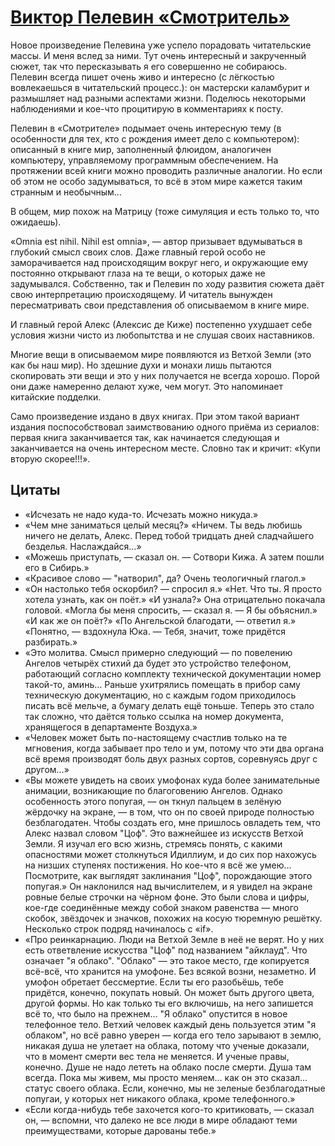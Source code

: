 # [Виктор Пелевин «Смотритель»](https://vk.com/ip.biblioworm?w=wall-102814293_27)

Новое произведение Пелевина уже успело порадовать читательские массы.
И меня вслед за ними.
Тут очень интересный и закрученный сюжет, так что пересказывать я его совершенно не собираюсь.
Пелевин всегда пишет очень живо и интересно (с лёгкостью вовлекаешься в читательский процесс.): он мастерски каламбурит и размышляет над разными аспектами жизни.
Поделюсь некоторыми наблюдениями и кое-что процитирую в комментариях к посту.

Пелевин в «Смотрителе» подымает очень интересную тему (в особенности для тех, кто с рождения имеет дело с компьютером): описанный в книге мир, заполненный флюидом, аналогичен компьютеру, управляемому программным обеспечением.
На протяжении всей книги можно проводить различные аналогии.
Но если об этом не особо задумываться, то всё в этом мире кажется таким странным и необычным…

В общем, мир похож на Матрицу (тоже симуляция и есть только то, что ожидаешь).

«Omnia est nihil. Nihil est omnia», — автор призывает вдумываться в глубокий смысл своих слов.
Даже главный герой особо не заморачивается над происходящим вокруг него, и окружающие ему постоянно открывают глаза на те вещи, о которых даже не задумывался.
Собственно, так и Пелевин по ходу развития сюжета даёт свою интерпретацию происходящему.
И читатель вынужден пересматривать свои представления об описываемом в книге мире.

И главный герой Алекс (Алексис де Киже) постепенно ухудшает себе условия жизни чисто из любопытства и не слушая своих наставников.

Многие вещи в описываемом мире появляются из Ветхой Земли (это как бы наш мир).
Но здешние духи и монахи лишь пытаются скопировать эти вещи и это у них получается не всегда хорошо.
Порой они даже намеренно делают хуже, чем могут.
Это напоминает китайские подделки.

Само произведение издано в двух книгах.
При этом такой вариант издания поспособствовал заимствованию одного приёма из сериалов: первая книга заканчивается так, как начинается следующая и заканчивается на очень интересном месте.
Словно так и кричит: «Купи вторую скорее!!!».

## Цитаты
- «Исчезать не надо куда-то. Исчезать можно никуда.»
- «Чем мне заниматься целый месяц?» «Ничем. Ты ведь любишь ничего не делать, Алекс. Перед тобой тридцать дней сладчайшего безделья. Наслаждайся…»
- «Можешь приступать, — сказал он. — Сотвори Кижа. А затем пошли его в Сибирь.»
- «Красивое слово — "натворил", да? Очень теологичный глагол.»
- «Он настолько тебя оскорбил? — спросил я.» «Нет. Что ты. Я просто хотела узнать, как он поёт.» «И узнала?» Она отрицательно покачала головой. «Могла бы меня спросить, — сказал я. — Я бы объяснил.» «И как же он поёт?» «По Ангельской благодати, — ответил я.» «Понятно, — вздохнула Юка. — Тебя, значит, тоже придётся разбирать.»
- «Это молитва. Смысл примерно следующий — по повелению Ангелов четырёх стихий да будет это устройство телефоном, работающий согласно комплекту технической документации номер такой-то, аминь… Раньше ухитрялись помещать в прибор саму техническую документацию, но с каждым годом приходилось писать всё мельче, а бумагу делать ещё тоньше. Теперь это стало так сложно, что даётся только ссылка на номер документа, хранящегося в департаменте Воздуха.»
- «Человек может быть по-настоящему счастлив только на те мгновения, когда забывает про тело и ум, потому что эти два органа всё время производят боль двух разных сортов, соревнуясь друг с другом…»
- «Вы можете увидеть на своих умофонах куда более занимательные анимации, возникающие по благоговению Ангелов. Однако особенность этого попугая, — он ткнул пальцем в зелёную жёрдочку на экране, — в том, что он по своей природе полностью безблагодатен. Чтобы создать его, мне пришлось овладеть тем, что Алекс назвал словом "Цоф". Это важнейшее из искусств Ветхой Земли. Я изучал его всю жизнь, стремясь понять, с какими опасностями может столкнуться Идиллиум, и до сих пор нахожусь на низших ступенях постижения. Но кое-что я всё же умею… Посмотрите, как выглядят заклинания "Цоф", порождающие этого попугая.» Он наклонился над вычислителем, и я увидел на экране ровные белые строчки на чёрном фоне. Это были слова и цифры, кое-где соединённые между собой знаком равенства — много скобок, звёздочек и значков, похожих на косую тюремную решётку. Несколько строк подряд начиналось с «if».
- «Про реинкарнацию. Люди на Ветхой Земле в неё не верят. Но у них есть ответвление искусства "Цоф" под названием "айклауд". Что означает "я облако". "Облако" — это такое место, где копируется всё-всё, что хранится на умофоне. Без всякой возни, незаметно. И умофон обретает бессмертие. Если ты его разобьёшь, тебе придётся, конечно, покупать новый. Он может быть другого цвета, другой формы. Но как только ты его включишь, на него запишется всё то, что было на прежнем… "Я облако" опустится в новое телефонное тело. Ветхий человек каждый день пользуется этим "я облаком", но всё равно уверен — когда его тело зарывают в землю, никакая душа не улетает на облака, потому что ученые доказали, что в момент смерти вес тела не меняется. И ученые правы, конечно. Душе не надо лететь на облако после смерти. Душа там всегда. Пока мы живем, мы просто меняем… как он это сказал… статус своего облака. Если, конечно, мы не зеленые безблагодатные попугаи, у которых нет никакого облака, кроме телефонного.»
- «Если когда-нибудь тебе захочется кого-то критиковать, — сказал он, — вспомни, что далеко не все люди в мире обладают теми преимуществами, которые дарованы тебе.»